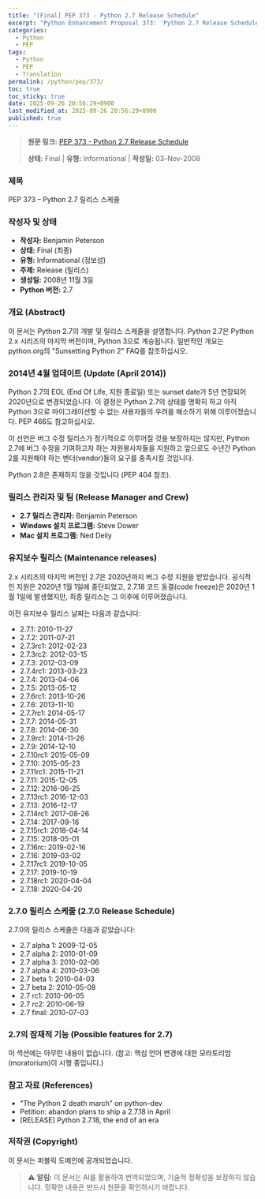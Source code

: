 ```yaml
---
title: "[Final] PEP 373 - Python 2.7 Release Schedule"
excerpt: "Python Enhancement Proposal 373: 'Python 2.7 Release Schedule'에 대한 한국어 번역입니다."
categories:
  - Python
  - PEP
tags:
  - Python
  - PEP
  - Translation
permalink: /python/pep/373/
toc: true
toc_sticky: true
date: 2025-09-26 20:56:29+0900
last_modified_at: 2025-09-26 20:56:29+0900
published: true
---
```

> **원문 링크:** [PEP 373 - Python 2.7 Release Schedule](https://peps.python.org/pep-0373/)
>
> **상태:** Final | **유형:** Informational | **작성일:** 03-Nov-2008


### **제목**
PEP 373 – Python 2.7 릴리스 스케줄

### **작성자 및 상태**
*   **작성자:** Benjamin Peterson <benjamin at python.org>
*   **상태:** Final (최종)
*   **유형:** Informational (정보성)
*   **주제:** Release (릴리스)
*   **생성일:** 2008년 11월 3일
*   **Python 버전:** 2.7

### **개요 (Abstract)**
이 문서는 Python 2.7의 개발 및 릴리스 스케줄을 설명합니다. Python 2.7은 Python 2.x 시리즈의 마지막 버전이며, Python 3으로 계승됩니다. 일반적인 개요는 python.org의 "Sunsetting Python 2" FAQ를 참조하십시오.

### **2014년 4월 업데이트 (Update (April 2014))**
Python 2.7의 EOL (End Of Life, 지원 종료일) 또는 sunset date가 5년 연장되어 2020년으로 변경되었습니다. 이 결정은 Python 2.7의 상태를 명확히 하고 아직 Python 3으로 마이그레이션할 수 없는 사용자들의 우려를 해소하기 위해 이루어졌습니다. PEP 466도 참고하십시오.

이 선언은 버그 수정 릴리스가 정기적으로 이루어질 것을 보장하지는 않지만, Python 2.7에 버그 수정을 기여하고자 하는 자원봉사자들을 지원하고 앞으로도 수년간 Python 2를 지원해야 하는 벤더(vendor)들의 요구를 충족시킬 것입니다.

Python 2.8은 존재하지 않을 것입니다 (PEP 404 참조).

### **릴리스 관리자 및 팀 (Release Manager and Crew)**
*   **2.7 릴리스 관리자:** Benjamin Peterson
*   **Windows 설치 프로그램:** Steve Dower
*   **Mac 설치 프로그램:** Ned Deily

### **유지보수 릴리스 (Maintenance releases)**
2.x 시리즈의 마지막 버전인 2.7은 2020년까지 버그 수정 지원을 받았습니다. 공식적인 지원은 2020년 1월 1일에 중단되었고, 2.7.18 코드 동결(code freeze)은 2020년 1월 1일에 발생했지만, 최종 릴리스는 그 이후에 이루어졌습니다.

이전 유지보수 릴리스 날짜는 다음과 같습니다:
*   2.7.1: 2010-11-27
*   2.7.2: 2011-07-21
*   2.7.3rc1: 2012-02-23
*   2.7.3rc2: 2012-03-15
*   2.7.3: 2012-03-09
*   2.7.4rc1: 2013-03-23
*   2.7.4: 2013-04-06
*   2.7.5: 2013-05-12
*   2.7.6rc1: 2013-10-26
*   2.7.6: 2013-11-10
*   2.7.7rc1: 2014-05-17
*   2.7.7: 2014-05-31
*   2.7.8: 2014-06-30
*   2.7.9rc1: 2014-11-26
*   2.7.9: 2014-12-10
*   2.7.10rc1: 2015-05-09
*   2.7.10: 2015-05-23
*   2.7.11rc1: 2015-11-21
*   2.7.11: 2015-12-05
*   2.7.12: 2016-06-25
*   2.7.13rc1: 2016-12-03
*   2.7.13: 2016-12-17
*   2.7.14rc1: 2017-08-26
*   2.7.14: 2017-09-16
*   2.7.15rc1: 2018-04-14
*   2.7.15: 2018-05-01
*   2.7.16rc: 2019-02-16
*   2.7.16: 2019-03-02
*   2.7.17rc1: 2019-10-05
*   2.7.17: 2019-10-19
*   2.7.18rc1: 2020-04-04
*   2.7.18: 2020-04-20

### **2.7.0 릴리스 스케줄 (2.7.0 Release Schedule)**
2.7.0의 릴리스 스케줄은 다음과 같았습니다:
*   2.7 alpha 1: 2009-12-05
*   2.7 alpha 2: 2010-01-09
*   2.7 alpha 3: 2010-02-06
*   2.7 alpha 4: 2010-03-06
*   2.7 beta 1: 2010-04-03
*   2.7 beta 2: 2010-05-08
*   2.7 rc1: 2010-06-05
*   2.7 rc2: 2010-06-19
*   2.7 final: 2010-07-03

### **2.7의 잠재적 기능 (Possible features for 2.7)**
이 섹션에는 아무런 내용이 없습니다. (참고: 핵심 언어 변경에 대한 모라토리엄(moratorium)이 시행 중입니다.)

### **참고 자료 (References)**
*   “The Python 2 death march” on python-dev
*   Petition: abandon plans to ship a 2.7.18 in April
*   [RELEASE] Python 2.7.18, the end of an era

### **저작권 (Copyright)**
이 문서는 퍼블릭 도메인에 공개되었습니다.

> ⚠️ **알림:** 이 문서는 AI를 활용하여 번역되었으며, 기술적 정확성을 보장하지 않습니다. 정확한 내용은 반드시 원문을 확인하시기 바랍니다.